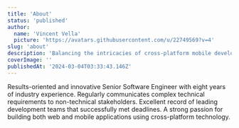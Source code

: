 ```yaml
---
title: 'About'
status: 'published'
author:
  name: 'Vincent Vella'
  picture: 'https://avatars.githubusercontent.com/u/22749569?v=4'
slug: 'about'
description: 'Balancing the intricacies of cross-platform mobile development with the precision of woodworking, I thrive on crafting both digital solutions and tangible creations. Curious about collaborating or just want to chat? Drop me a line at [email]. Let''s connect and bring ideas to life!'
coverImage: ''
publishedAt: '2024-03-04T03:33:43.146Z'
---
```


Results-oriented and innovative Senior Software Engineer with eight years of industry experience. Regularly communicates complex technical requirements to non-technical stakeholders. Excellent record of leading development teams that successfully met deadlines. A strong passion for building both web and mobile applications using cross-platform technology.